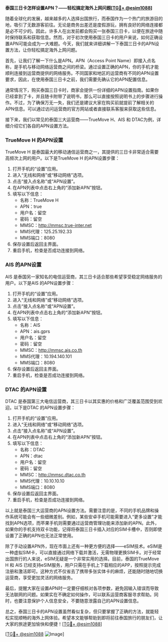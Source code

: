 **泰国三日卡怎样设置APN？——轻松搞定海外上网问题[[TG💪+ @esim1088](https://t.me/s/esim1088)]**

随着全球化的发展，越来越多的人选择出国旅行，而泰国作为一个热门的旅游目的地，吸引了无数游客前往。无论是商务出差还是度假游玩，拥有良好的网络连接都是必不可少的。因此，许多人在出发前都会购买一张泰国三日卡，以便在旅途中随时保持联系和获取信息。然而，对于初次使用泰国三日卡的用户来说，如何正确设置APN可能会成为一大难题。今天，我们就来详细讲解一下泰国三日卡的APN设置方法，让你轻松搞定海外上网问题。

首先，让我们了解一下什么是APN。APN（Access Point Name）即接入点名称，是手机与移动网络运营商之间的桥梁。通过设置正确的APN，你的手机才能顺利连接到运营商提供的网络服务。不同国家和地区的运营商有不同的APN设置要求，因此，在使用泰国三日卡之前，我们需要先确认它的APN配置信息。

通常情况下，购买泰国三日卡时，商家会提供一份详细的APN设置指南。如果你已经拿到了卡，并且随卡附带了说明书，那么可以直接按照说明书上的步骤进行操作。不过，为了确保万无一失，我们还是建议大家在购买前就提前了解相关的APN信息。可以通过访问运营商的官方网站或者直接联系客服来获取这些信息。

接下来，我们以常见的泰国三大运营商——TrueMove H、AIS 和 DTAC为例，详细介绍它们各自的APN设置方法。

### TrueMove H 的APN设置

TrueMove H 是泰国最大的移动通信运营商之一，其提供的三日卡非常适合需要高频次上网的用户。以下是TrueMove H 的APN设置步骤：

1. 打开手机的“设置”应用。
2. 进入“无线和网络”或“移动网络”选项。
3. 点击“接入点名称”或“APN设置”。
4. 在APN列表中点击右上角的“添加新APN”按钮。
5. 填写以下信息：
   - 名称：TrueMove H
   - APN：true
   - 用户名：留空
   - 密码：留空
   - MMSC：http://mmsc.true-inter.net
   - MMS代理：125.25.192.33
   - MMS端口：8080
6. 保存设置后返回主界面。
7. 重启手机，检查是否成功连接到网络。

### AIS 的APN设置

AIS 是泰国另一家知名的电信运营商，其三日卡适合那些希望享受稳定网络服务的用户。以下是AIS 的APN设置步骤：

1. 打开手机的“设置”应用。
2. 进入“无线和网络”或“移动网络”选项。
3. 点击“接入点名称”或“APN设置”。
4. 在APN列表中点击右上角的“添加新APN”按钮。
5. 填写以下信息：
   - 名称：AIS
   - APN：ais.gprs
   - 用户名：留空
   - 密码：留空
   - MMSC：http://mmsc.ais.co.th
   - MMS代理：10.194.140.101
   - MMS端口：8080
6. 保存设置后返回主界面。
7. 重启手机，检查是否成功连接到网络。

### DTAC 的APN设置

DTAC 是泰国第三大电信运营商，其三日卡以其实惠的价格和广泛覆盖范围受到欢迎。以下是DTAC 的APN设置步骤：

1. 打开手机的“设置”应用。
2. 进入“无线和网络”或“移动网络”选项。
3. 点击“接入点名称”或“APN设置”。
4. 在APN列表中点击右上角的“添加新APN”按钮。
5. 填写以下信息：
   - 名称：DTAC
   - APN：dtac
   - 用户名：留空
   - 密码：留空
   - MMSC：http://mmsc.dtac.co.th
   - MMS代理：10.10.10.10
   - MMS端口：8080
6. 保存设置后返回主界面。
7. 重启手机，检查是否成功连接到网络。

以上就是泰国三大运营商的APN设置方法。需要注意的是，不同的手机品牌和操作系统可能会有一些细微差别。例如，某些安卓手机可能需要进入“更多设置”才能找到APN选项，而苹果手机则需要通过运营商管理功能来添加新的APN。此外，如果你的手机支持双卡功能，记得将泰国三日卡插入对应的SIM卡槽中，否则即使设置了正确的APN也无法正常使用。

除了手动设置APN外，现在市面上还有一种更方便的选择——eSIM技术。eSIM是一种虚拟SIM卡，可以直接通过网络下载并激活，无需物理更换SIM卡。对于经常出国旅行的人来说，eSIM无疑是一个非常实用的选择。目前，泰国的TrueMove H 和 AIS 已经支持eSIM服务，用户只需在手机上下载相应的APP，按照提示完成注册和激活即可。这种方式不仅省去了携带多张实体卡的麻烦，还能随时随地切换运营商，享受更加灵活的网络服务。

最后，提醒大家在设置APN时一定要仔细核对各项参数，避免因输入错误而导致无法联网的问题。如果实在不确定如何操作，可以联系运营商客服寻求帮助。同时，也要注意保护个人信息安全，不要随意泄露自己的APN设置信息。

总之，泰国三日卡的APN设置虽然看似复杂，但只要掌握了正确的方法，就能轻松实现顺畅的海外上网体验。希望本文能够帮助到即将前往泰国旅行的朋友们，让大家的旅途更加愉快和便捷！[[TG💪+ @esim1088](https://t.me/s/esim1088)]

[[TG💪+ @esim1088](https://t.me/s/esim1088) ![Image](https://i.postimg.cc/4NQfJmqS/Snipaste-2025-05-13-00-14-12.png)]